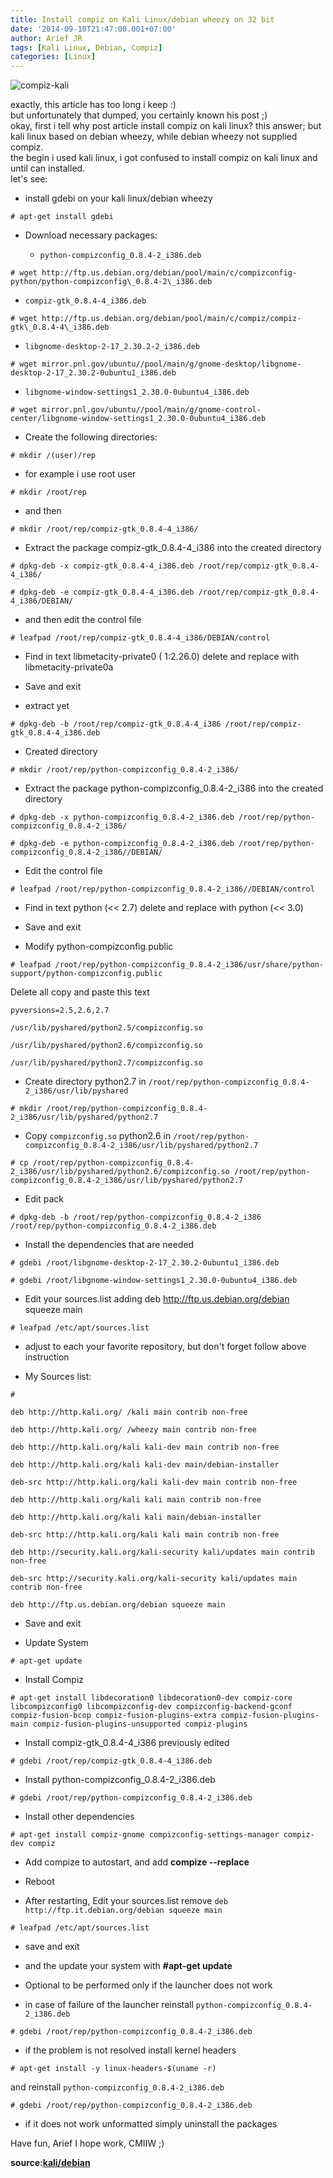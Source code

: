 ```yaml
---
title: Install compiz on Kali Linux/debian wheezy on 32 bit
date: '2014-09-10T21:47:00.001+07:00'
author: Arief JR
tags: [Kali Linux, Debian, Compiz]
categories: [Linux]
---
```


![compiz-kali](http://4.bp.blogspot.com/-lV9ZTa3Obts/VhOYK37W0iI/AAAAAAAACM4/6ez8UiI0buc/s1600/kali-linux-2-0-released.png)


exactly, this article has too long i keep :)  
but unfortunately that dumped, you certainly known his post ;)  
okay, first i tell why post article install compiz on kali linux? this answer; but kali linux based on debian wheezy, while debian wheezy not supplied compiz.  
the begin i used kali linux, i got confused to install compiz on kali linux and until can installed.  
let's see:  

* install gdebi on your kali linux/debian wheezy

```
# apt-get install gdebi
```

* Download necessary packages:

  - `python-compizconfig_0.8.4-2_i386.deb`

```
# wget http://ftp.us.debian.org/debian/pool/main/c/compizconfig-python/python-compizconfig\_0.8.4-2\_i386.deb  
```

  - `compiz-gtk_0.8.4-4_i386.deb`

```
# wget http://ftp.us.debian.org/debian/pool/main/c/compiz/compiz-gtk\_0.8.4-4\_i386.deb
```

  - `libgnome-desktop-2-17_2.30.2-2_i386.deb`

```
# wget mirror.pnl.gov/ubuntu//pool/main/g/gnome-desktop/libgnome-desktop-2-17_2.30.2-0ubuntu1_i386.deb
```


  - `libgnome-window-settings1_2.30.0-0ubuntu4_i386.deb`

```
# wget mirror.pnl.gov/ubuntu//pool/main/g/gnome-control-center/libgnome-window-settings1_2.30.0-0ubuntu4_i386.deb
```

* Create the following directories:

```
# mkdir /(user)/rep
```

* for example i use root user

```
# mkdir /root/rep
```

* and then

```
# mkdir /root/rep/compiz-gtk_0.8.4-4_i386/
```

* Extract the package compiz-gtk_0.8.4-4_i386 into the created directory

```
# dpkg-deb -x compiz-gtk_0.8.4-4_i386.deb /root/rep/compiz-gtk_0.8.4-4_i386/
```

```
# dpkg-deb -e compiz-gtk_0.8.4-4_i386.deb /root/rep/compiz-gtk_0.8.4-4_i386/DEBIAN/
```

* and then edit the control file

```
# leafpad /root/rep/compiz-gtk_0.8.4-4_i386/DEBIAN/control  
```

* Find in text libmetacity-private0 ( 1:2.26.0) delete and replace with libmetacity-private0a

* Save and exit

* extract yet

```
# dpkg-deb -b /root/rep/compiz-gtk_0.8.4-4_i386 /root/rep/compiz-gtk_0.8.4-4_i386.deb
```

* Created directory

```
# mkdir /root/rep/python-compizconfig_0.8.4-2_i386/
```

* Extract the package python-compizconfig_0.8.4-2_i386 into the created directory

```
# dpkg-deb -x python-compizconfig_0.8.4-2_i386.deb /root/rep/python-compizconfig_0.8.4-2_i386/
```

```
# dpkg-deb -e python-compizconfig_0.8.4-2_i386.deb /root/rep/python-compizconfig_0.8.4-2_i386//DEBIAN/
```

* Edit the control file

```
# leafpad /root/rep/python-compizconfig_0.8.4-2_i386//DEBIAN/control  
```
* Find in text python (<< 2.7) delete and replace with python (<< 3.0)

* Save and exit

* Modify python-compizconfig.public

```
# leafpad /root/rep/python-compizconfig_0.8.4-2_i386/usr/share/python-support/python-compizconfig.public  
```

Delete all copy and paste this text

```
pyversions=2.5,2.6,2.7

/usr/lib/pyshared/python2.5/compizconfig.so

/usr/lib/pyshared/python2.6/compizconfig.so

/usr/lib/pyshared/python2.7/compizconfig.so
```

* Create directory python2.7 in `/root/rep/python-compizconfig_0.8.4-2_i386/usr/lib/pyshared`

```
# mkdir /root/rep/python-compizconfig_0.8.4-2_i386/usr/lib/pyshared/python2.7
```

* Copy `compizconfig.so` python2.6 in `/root/rep/python-compizconfig_0.8.4-2_i386/usr/lib/pyshared/python2.7`

```
# cp /root/rep/python-compizconfig_0.8.4-2_i386/usr/lib/pyshared/python2.6/compizconfig.so /root/rep/python-compizconfig_0.8.4-2_i386/usr/lib/pyshared/python2.7
```

* Edit pack

```
# dpkg-deb -b /root/rep/python-compizconfig_0.8.4-2_i386 /root/rep/python-compizconfig_0.8.4-2_i386.deb
```

* Install the dependencies that are needed

```
# gdebi /root/libgnome-desktop-2-17_2.30.2-0ubuntu1_i386.deb

# gdebi /root/libgnome-window-settings1_2.30.0-0ubuntu4_i386.deb
```

* Edit your sources.list adding deb http://ftp.us.debian.org/debian squeeze main

```
# leafpad /etc/apt/sources.list  
```

* adjust to each your favorite repository, but don't forget follow above instruction

* My Sources list:

```
# 

deb http://http.kali.org/ /kali main contrib non-free

deb http://http.kali.org/ /wheezy main contrib non-free

deb http://http.kali.org/kali kali-dev main contrib non-free

deb http://http.kali.org/kali kali-dev main/debian-installer

deb-src http://http.kali.org/kali kali-dev main contrib non-free

deb http://http.kali.org/kali kali main contrib non-free

deb http://http.kali.org/kali kali main/debian-installer

deb-src http://http.kali.org/kali kali main contrib non-free

deb http://security.kali.org/kali-security kali/updates main contrib non-free

deb-src http://security.kali.org/kali-security kali/updates main contrib non-free

deb http://ftp.us.debian.org/debian squeeze main
```

* Save and exit

* Update System

```
# apt-get update
```

* Install Compiz

```
# apt-get install libdecoration0 libdecoration0-dev compiz-core libcompizconfig0 libcompizconfig-dev compizconfig-backend-gconf compiz-fusion-bcop compiz-fusion-plugins-extra compiz-fusion-plugins-main compiz-fusion-plugins-unsupported compiz-plugins
```

* Install compiz-gtk_0.8.4-4_i386 previously edited

```
# gdebi /root/rep/compiz-gtk_0.8.4-4_i386.deb
```

* Install python-compizconfig_0.8.4-2_i386.deb

```
# gdebi /root/rep/python-compizconfig_0.8.4-2_i386.deb
```

* Install other dependencies

```
# apt-get install compiz-gnome compizconfig-settings-manager compiz-dev compiz
```

* Add compize to autostart, and add **compize --replace**

* Reboot

* After restarting, Edit your sources.list remove `deb http://ftp.it.debian.org/debian squeeze main`

```
# leafpad /etc/apt/sources.list
```

* save and exit

* and the update your system with **#apt-get update**

* Optional to be performed only if the launcher does not work

* in case of failure of the launcher reinstall `python-compizconfig_0.8.4-2_i386.deb` 

```
# gdebi /root/rep/python-compizconfig_0.8.4-2_i386.deb
```

* if the problem is not resolved install kernel headers

```
# apt-get install -y linux-headers-$(uname -r)
```

and reinstall `python-compizconfig_0.8.4-2_i386.deb`

```
# gdebi /root/rep/python-compizconfig_0.8.4-2_i386.deb
```

* if it does not work unformatted simply uninstall the packages

Have fun, Arief I hope work, CMIIW ;) 


**source:[kali/debian](http://forums.kali.org/)**
